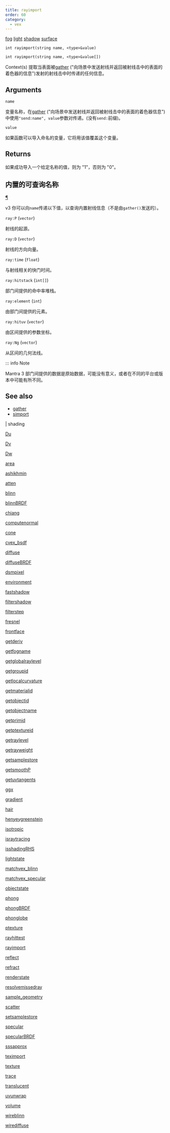 ```yaml
---
title: rayimport
order: 60
category:
  - vex
---
```


[fog](../contexts/fog.html)
[light](../contexts/light.html)
[shadow](../contexts/shadow.html)
[surface](../contexts/surface.html)

`int rayimport(string name, <type>&value)`

`int rayimport(string name, <type>&value[])`

Context(s) 提取当表面被[gather](gather.html) ("向场景中发送射线并返回被射线击中的表面的着色器的信息")发射的射线击中时传递的任何信息。

## Arguments

`name`

变量名称，在[gather](gather.html) ("向场景中发送射线并返回被射线击中的表面的着色器信息")中使用`"send:name", value`参数对传递。(没有`send:`前缀)。

`value`

如果函数可以导入命名的变量，它将用该值覆盖这个变量。

## Returns

如果成功导入一个给定名称的值，则为 "1"，否则为 "0"。

## 内置的可查询名称

[¶](#built-in-queryable-names)

v3 你可以向`name`传递以下值，以查询内置射线信息（不是由`gather()`发送的）。

`ray:P` (`vector`)

射线的起源。

`ray:D` (`vector`)

射线的方向向量。

`ray:time` (`float`)

与射线相关的快门时间。

`ray:hitstack` (`int[]`)

部门间提供的命中率堆栈。

`ray:element` (`int`)

由部门间提供的元素。

`ray:hituv` (`vector`)

由区间提供的参数坐标。

`ray:Ng` (`vector`)

从区间的几何法线。

::: info Note

Mantra 3 部门间提供的数据是原始数据，可能没有意义，或者在不同的平台或版本中可能有所不同。

## See also

- [gather](gather.html)
- [simport](simport.html)

|
shading

[Du](Du.html)

[Dv](Dv.html)

[Dw](Dw.html)

[area](area.html)

[ashikhmin](ashikhmin.html)

[atten](atten.html)

[blinn](blinn.html)

[blinnBRDF](blinnBRDF.html)

[chiang](chiang.html)

[computenormal](computenormal.html)

[cone](cone.html)

[cvex_bsdf](cvex_bsdf.html)

[diffuse](diffuse.html)

[diffuseBRDF](diffuseBRDF.html)

[dsmpixel](dsmpixel.html)

[environment](environment.html)

[fastshadow](fastshadow.html)

[filtershadow](filtershadow.html)

[filterstep](filterstep.html)

[fresnel](fresnel.html)

[frontface](frontface.html)

[getderiv](getderiv.html)

[getfogname](getfogname.html)

[getglobalraylevel](getglobalraylevel.html)

[getgroupid](getgroupid.html)

[getlocalcurvature](getlocalcurvature.html)

[getmaterialid](getmaterialid.html)

[getobjectid](getobjectid.html)

[getobjectname](getobjectname.html)

[getprimid](getprimid.html)

[getptextureid](getptextureid.html)

[getraylevel](getraylevel.html)

[getrayweight](getrayweight.html)

[getsamplestore](getsamplestore.html)

[getsmoothP](getsmoothP.html)

[getuvtangents](getuvtangents.html)

[ggx](ggx.html)

[gradient](gradient.html)

[hair](hair.html)

[henyeygreenstein](henyeygreenstein.html)

[isotropic](isotropic.html)

[israytracing](israytracing.html)

[isshadingRHS](isshadingRHS.html)

[lightstate](lightstate.html)

[matchvex_blinn](matchvex_blinn.html)

[matchvex_specular](matchvex_specular.html)

[objectstate](objectstate.html)

[phong](phong.html)

[phongBRDF](phongBRDF.html)

[phonglobe](phonglobe.html)

[ptexture](ptexture.html)

[rayhittest](rayhittest.html)

[rayimport](rayimport.html)

[reflect](reflect.html)

[refract](refract.html)

[renderstate](renderstate.html)

[resolvemissedray](resolvemissedray.html)

[sample_geometry](sample_geometry.html)

[scatter](scatter.html)

[setsamplestore](setsamplestore.html)

[specular](specular.html)

[specularBRDF](specularBRDF.html)

[sssapprox](sssapprox.html)

[teximport](teximport.html)

[texture](texture.html)

[trace](trace.html)

[translucent](translucent.html)

[uvunwrap](uvunwrap.html)

[volume](volume.html)

[wireblinn](wireblinn.html)

[wirediffuse](wirediffuse.html)
